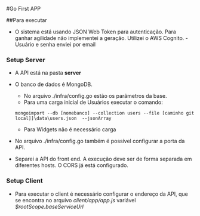 #Go First APP

##Para executar
- O sistema está usando JSON Web Token para autenticação. Para ganhar agilidade não implementei a geração. Utilizei o AWS Cognito.
-Usuário e senha enviei por email

### Setup Server
- A API está na pasta **server**
- O banco de dados é MongoDB.
    - No arquivo ./infra/config.go estão os parâmetros da base.
    - Para uma carga inicial de Usuários executar o comando:
    ```
    mongoimport --db [nomebanco] --collection users --file [caminho git local]]\data\users.json  --jsonArray
    ```
    - Para Widgets não é necessário carga

- No arquivo ./infra/config.go também é possível configurar a porta da API.
- Separei a API do front end. A execução deve ser de forma separada em diferentes hosts. O CORS já está configurado.

### Setup Client
- Para executar o client é necessário configurar o endereço da API, que se encontra no arquivo *client/app/app.js* variável *$rootScope.baseServiceUrl*
